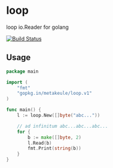 loop
====

loop io.Reader for golang

[![Build Status](https://secure.travis-ci.org/metakeule/loop.png)](http://travis-ci.org/metakeule/loop)

Usage
-----

```go
package main

import (
	"fmt"
	"gopkg.in/metakeule/loop.v1"
)

func main() {
	l := loop.New([]byte("abc..."))

	// ad infinitum abc...abc...abc...
	for {
		b := make([]byte, 2)
		l.Read(b)
		fmt.Print(string(b))
	}
}
```